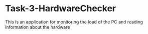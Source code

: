 # Task-3-HardwareChecker
This is an application for monitoring the load of the PC and reading information about the hardware
